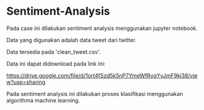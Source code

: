 # Sentiment-Analysis

Pada case ini dilakukan sentiment analysis menggunakan jupyter notebook.

Data yang digunakan adalah data tweet dari twitter. 

Data tersedia pada 'clean_tweet.csv'. 

Data ini dapat didownload pada link ini:

https://drive.google.com/file/d/1ort4fSzd5k5nP7YmeWfRyqYyJmF9kj38/view?usp=sharing

Pada sentiment analysis ini dilakukan proses klasifikasi menggunakan algorithma machine learning. 
